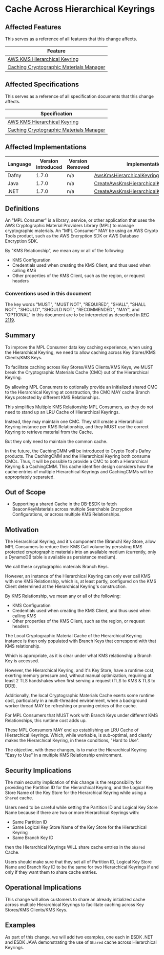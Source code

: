 [//]: # "Copyright Amazon.com Inc. or its affiliates. All Rights Reserved."
[//]: # "SPDX-License-Identifier: CC-BY-SA-4.0"

# Cache Across Hierarchical Keyrings

## Affected Features

This serves as a reference of all features that this change affects.

| Feature                                                                                 |
| --------------------------------------------------------------------------------------- |
| [AWS KMS Hierarchical Keyring](../../framework/aws-kms/aws-kms-hierarchical-keyring.md) |
| [Caching Cryptographic Materials Manager](../../framework/caching-cmm.md)               |

## Affected Specifications

This serves as a reference of all specification documents that this change affects.

| Specification                                                                           |
| --------------------------------------------------------------------------------------- |
| [AWS KMS Hierarchical Keyring](../../framework/aws-kms/aws-kms-hierarchical-keyring.md) |
| [Caching Cryptographic Materials Manager](../../framework/caching-cmm.md)               |

## Affected Implementations

| Language | Version Introduced | Version Removed | Implementation                                                                                                                                                                                                                                                                                      |
| -------- | ------------------ | --------------- | --------------------------------------------------------------------------------------------------------------------------------------------------------------------------------------------------------------------------------------------------------------------------------------------------- |
| Dafny    | 1.7.0              | n/a             | [AwsKmsHierarchicalKeyring.dfy](https://github.com/aws/aws-cryptographic-material-providers-library/blob/main/AwsCryptographicMaterialProviders/dafny/AwsCryptographicMaterialProviders/src/Keyrings/AwsKms/AwsKmsHierarchicalKeyring.dfy)                                                          |
| Java     | 1.7.0              | n/a             | [CreateAwsKmsHierarchicalKeyringInput.java](https://github.com/aws/aws-cryptographic-material-providers-library/blob/main/AwsCryptographicMaterialProviders/runtimes/java/src/main/smithy-generated/software/amazon/cryptography/materialproviders/model/CreateAwsKmsHierarchicalKeyringInput.java) |
| .NET     | 1.7.0              | n/a             | [CreateAwsKmsHierarchicalKeyringInput.cs](https://github.com/aws/aws-cryptographic-material-providers-library/blob/main/AwsCryptographicMaterialProviders/runtimes/net/Generated/AwsCryptographicMaterialProviders/CreateAwsKmsHierarchicalKeyringInput.cs)                                         |

## Definitions

An "MPL Consumer" is a library, service, or other application
that uses the AWS Cryptographic Material Providers Library (MPL)
to manage cryptographic materials.
An "MPL Consumer" MAY be using an AWS Crypto Tools product,
such as the AWS Encryption SDK or AWS Database Encryption SDK.

By "KMS Relationship", we mean any or all of the following:

- KMS Configuration
- Credentials used when creating the KMS Client, and thus used when calling KMS
- Other properties of the KMS Client, such as the region, or request headers

### Conventions used in this document

The key words
"MUST", "MUST NOT", "REQUIRED", "SHALL", "SHALL NOT",
"SHOULD", "SHOULD NOT", "RECOMMENDED", "MAY", and "OPTIONAL"
in this document are to be interpreted as described in
[RFC 2119](https://tools.ietf.org/html/rfc2119).

## Summary

To improve the MPL Consumer data key caching experience,
when using the Hierarchical Keyring,
we need to allow caching across Key Stores/KMS Clients/KMS Keys.

To facilitate caching across Key Stores/KMS Clients/KMS Keys,
we MUST break the Cryptographic Materials Cache (CMC)
out of the Hierarchical Keyring.

By allowing MPL Consumers to optionally provide an initialized shared CMC
to the Hierarchical Keyring at construction,
the CMC MAY cache Branch Keys protected by different
KMS Relationships.

This simplifies Multiple KMS Relationship MPL Consumers,
as they do not need to stand up an LRU Cache of Hierarchical Keyrings.

Instead, they may maintain one CMC.
They still create a Hierarchical Keyring instance per KMS Relationship,
and they MUST use the correct Keyring to retrieve material
from the Cache.

But they only need to maintain the common cache.

In the future, the CachingCMM will be introduced to
Crypto Tool's Dafny products.
The CachingCMM and the Hierarchical Keyring both consume CMCs.
Thus, it will be possible to provide a CMC to both a
Hierarchical Keyring & a CachingCMM.
This cache identifier design considers
how the cache entries of multiple Hierarchical Keyrings
and CachingCMMs will be appropriately separated.

## Out of Scope

- Supporting a shared Cache in the DB-ESDK to fetch
  BeaconKeyMaterials across multiple Searchable
  Encryption Configurations, or across multiple KMS Relationships.

## Motivation

The Hierarchical Keyring,
and it's component the (Branch) Key Store,
allow MPL Consumers to reduce their KMS Call volume
by persisting KMS protected cryptographic materials into
an available medium
(currently, only a DynamoDB table is available as persistence medium).

We call these cryptographic materials Branch Keys.

However, an instance of the Hierarchical Keyring
can only ever call KMS with one KMS Relationship,
which is, at least partly,
configured on the KMS Client determined
at the Hierarchical Keyring's construction.

By KMS Relationship, we mean any or all of the following:

- KMS Configuration
- Credentials used when creating the KMS Client, and thus
  used when calling KMS
- Other properties of the KMS Client, such as the region,
  or request headers

The Local Cryptographic Material Cache of
the Hierarchical Keyring instance is then only
populated with Branch Keys that correspond with
that KMS relationship.

Which is appropriate,
as it is clear under what KMS relationship
a Branch Key is accessed.

However,
the Hierarchical Keyring,
and it's Key Store,
have a runtime cost,
exerting memory pressure
and, without manual optimization,
requiring at least 2 TLS handshakes
when first serving a request
(TLS to KMS & TLS to DDB).

Additionally,
the local Cryptographic Materials Cache
exerts some runtime cost,
particularly in a multi-threaded environment,
when a background worker thread MAY be refreshing
or pruning entries of the cache.

For MPL Consumers that MUST work with Branch Keys
under different KMS Relationships,
this runtime cost adds up.

These MPL Consumers MAY end up establishing
an LRU Cache of Hierarchical Keyrings.
Which, while workable, is sub-optimal,
and clearly makes the Hierarchical Keyring,
in these conditions,
"Hard to Use".

The objective, with these changes,
is to make the Hierarchical Keyring
"Easy to Use" in a multiple KMS Relationship
environment.

## Security Implications
The main security implication of this change is the responsibility for
providing the Partition ID for the Hierarchical Keyring,
and the Logical Key Store Name of the Key Store for the
Hierarchical Keyring while using a `Shared` cache.

Users need to be careful while setting the Partition ID and
Logical Key Store Name because if there are two or more Hierarchical Keyrings with:

- Same Partition ID
- Same Logical Key Store Name of the Key Store for the Hierarchical Keyring
- Same Branch Key ID

then the Hierarchical Keyrings WILL share cache entries in the `Shared` Cache.

Users should make sure that they set all of Partition ID, Logical Key Store Name and Branch Key ID
to be the same for two Hierarchical Keyrings if and only if they want them to share cache entries.

## Operational Implications
This change will allow customers to share an already initialized cache across multiple
Hierarchical Keyrings to facilitate caching across Key Stores/KMS Clients/KMS Keys.

## Examples
As part of this change, we will add two examples, one each in ESDK .NET and ESDK JAVA
demonstrating the use of `Shared` cache across Hierarchical Keyrings.